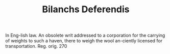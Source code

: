 ---
title: Bilanchs Deferendis
permalink: "/definitions/bilanchs-deferendis.html"
body: In Eng-lish law. An obsolete writ addressed to a corporation for the carrying
  of weights to such a haven, there to weigh the wool an-ciently licensed for transportation.
  Reg. orig. 270
published_at: '2018-07-07'
layout: post
---
